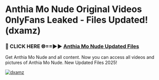 # Anthia Mo Nude Original Videos 0nlyFans Leaked - Files Updated! (dxamz)

<h3>🔴 CLICK HERE 🌐==►► <a href="https://tinyurl.com/4mcuefdz" rel="nofollow">Anthia Mo Nude Updated Files</a></h3>

Get Anthia Mo Nude and all content. Now you can access all videos and pictures of Anthia Mo Nude. New Updated Files 2025!

[![dxamz](https://i.imgur.com/StAQSOY.gif)](https://tinyurl.com/4mcuefdz)
